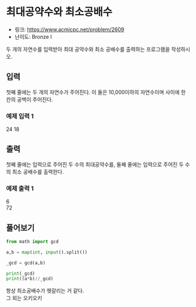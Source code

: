 # 최대공약수와 최소공배수

- 링크: https://www.acmicpc.net/problem/2609
- 난이도: Bronze I

두 개의 자연수를 입력받아 최대 공약수와 최소 공배수를 출력하는 프로그램을 작성하시오.

## 입력

첫째 줄에는 두 개의 자연수가 주어진다. 이 둘은 10,000이하의 자연수이며 사이에 한 칸의 공백이 주어진다.

### 예제 입력 1 
24 18

## 출력
첫째 줄에는 입력으로 주어진 두 수의 최대공약수를, 둘째 줄에는 입력으로 주어진 두 수의 최소 공배수를 출력한다.

### 예제 출력 1 
6  
72

## 풀어보기

```python
from math import gcd

a,b = map(int, input().split())

_gcd = gcd(a,b)

print(_gcd)
print((a*b)//_gcd)
```

항상 최소공배수가 헷갈리는 거 같다.  
그 외는 오키오키
